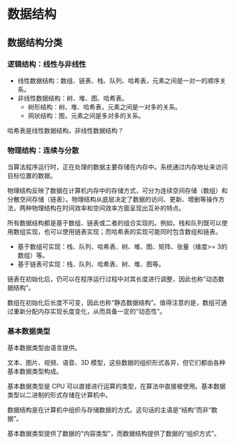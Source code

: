 # 数据结构

## 数据结构分类

### 逻辑结构：线性与非线性

- 线性数据结构：数组、链表、栈、队列、哈希表，元素之间是一对一的顺序关系。
- 非线性数据结构：树、堆、图、哈希表。
    - 树形结构：树、堆、哈希表，元素之间是一对多的关系。
    - 网状结构：图，元素之间是多对多的关系。

哈希表是线性数据结构，非线性数据结构？

### 物理结构：连续与分散

当算法程序运行时，正在处理的数据主要存储在内存中。系统通过内存地址来访问目标位置的数据。

物理结构反映了数据在计算机内存中的存储方式，可分为连续空间存储（数组）和分散空间存储（链表）。物理结构从底层决定了数据的访问、更新、增删等操作方法，两种物理结构在时间效率和空间效率方面呈现出互补的特点。

所有数据结构都是基于数组、链表或二者的组合实现的。例如，栈和队列既可以使用数组实现，也可以使用链表实现；而哈希表的实现可能同时包含数组和链表。

- 基于数组可实现：栈、队列、哈希表、树、堆、图、矩阵、张量（维度>= 3的数组）等。
- 基于链表可实现：栈、队列、哈希表、树、堆、图等。

链表在初始化后，仍可以在程序运行过程中对其长度进行调整，因此也称“动态数据结构”。

数组在初始化后长度不可变，因此也称“静态数据结构”。值得注意的是，数组可通过重新分配内存实现长度变化，从而具备一定的“动态性”。

### 基本数据类型

基本数据类型由语言提供。

文本、图片、视频、语音、3D 模型，这些数据的组织形式各异，但它们都由各种基本数据类型构成。

基本数据类型是 CPU 可以直接进行运算的类型，在算法中直接被使用。基本数据类型以二进制的形式存储在计算机中。

数据结构是在计算机中组织与存储数据的方式。这句话的主语是“结构”而非“数据”。

基本数据类型提供了数据的“内容类型”，而数据结构提供了数据的“组织方式”。
